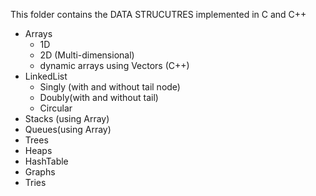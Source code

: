 This folder contains the DATA STRUCUTRES implemented in C and C++

  * Arrays
    * 1D
    * 2D (Multi-dimensional)
    * dynamic arrays using Vectors (C++)
  * LinkedList
    * Singly (with and without tail node)
    * Doubly(with and without tail)
    * Circular
  * Stacks (using Array)
  * Queues(using Array)
  * Trees
  * Heaps
  * HashTable
  * Graphs
  * Tries

